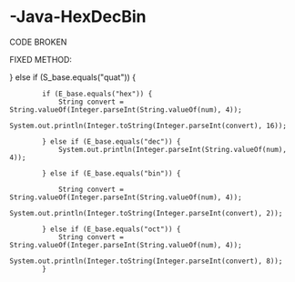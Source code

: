 # -Java-HexDecBin

CODE BROKEN

FIXED METHOD:

} else if (S_base.equals("quat")) {

            if (E_base.equals("hex")) {
                String convert = String.valueOf(Integer.parseInt(String.valueOf(num), 4));
                System.out.println(Integer.toString(Integer.parseInt(convert), 16));

            } else if (E_base.equals("dec")) {
                System.out.println(Integer.parseInt(String.valueOf(num), 4));

            } else if (E_base.equals("bin")) {

                String convert = String.valueOf(Integer.parseInt(String.valueOf(num), 4));
                System.out.println(Integer.toString(Integer.parseInt(convert), 2));

            } else if (E_base.equals("oct")) {
                String convert = String.valueOf(Integer.parseInt(String.valueOf(num), 4));
                System.out.println(Integer.toString(Integer.parseInt(convert), 8));
            }
